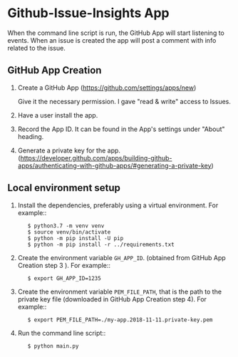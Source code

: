 # Github-Issue-Insights App


When the command line script is run, the GitHub App will start listening to events. When an issue is created the app will post a comment with info related to the issue.


## GitHub App Creation

1. Create a GitHub App (https://github.com/settings/apps/new)

   Give it the necessary permission. I gave "read & write" access to Issues.

2. Have a user install the app.

3. Record the App ID. It can be found in the App's settings under "About" heading.

4. Generate a private key for the app. (https://developer.github.com/apps/building-github-apps/authenticating-with-github-apps/#generating-a-private-key)


## Local environment setup

1. Install the dependencies, preferably using a virtual environment. For example::
   ```
      $ python3.7 -m venv venv   
      $ source venv/bin/activate   
      $ python -m pip install -U pip
      $ python -m pip install -r ../requirements.txt
   ```
   
2. Create the environment variable ``GH_APP_ID``. (obtained from GitHub App Creation step 3 ).
   For example::
   ```  
      $ export GH_APP_ID=1235
   ```
3. Create the environment variable ``PEM_FILE_PATH``, that is the path to the private key
   file (downloaded in GitHub App Creation step 4). For example::
   ```
      $ export PEM_FILE_PATH=./my-app.2018-11-11.private-key.pem
   ```
4. Run the command line script::
   ```
      $ python main.py
   ```

